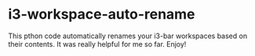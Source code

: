 # i3-workspace-auto-rename
This pthon code automatically renames your i3-bar workspaces based on their contents. It was really helpful for me so far. Enjoy!
